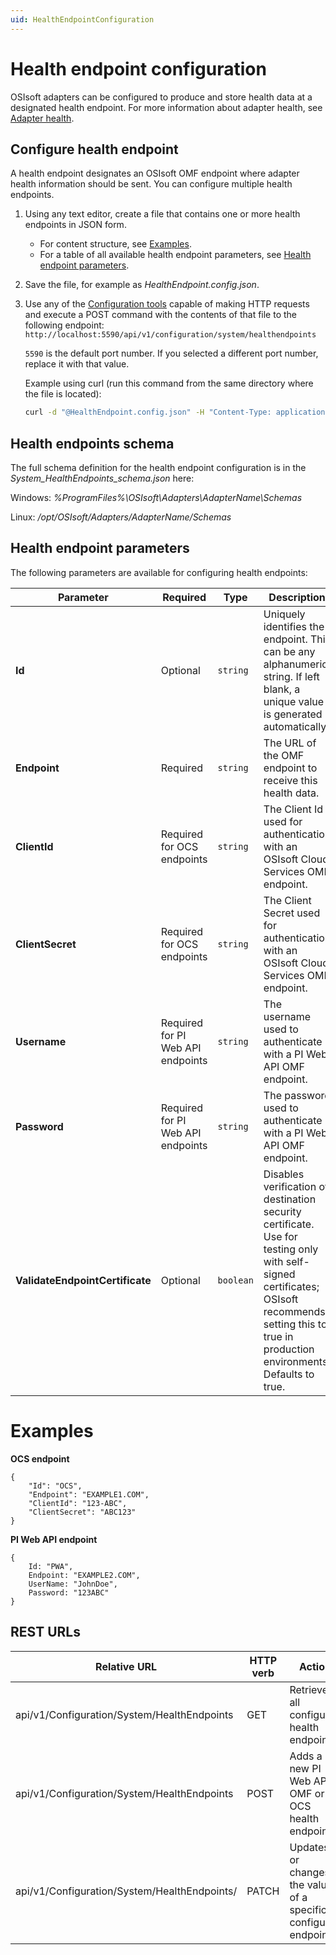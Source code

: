 ```yaml
---
uid: HealthEndpointConfiguration
---
```


# Health endpoint configuration

OSIsoft adapters can be configured to produce and store health data at a designated health endpoint.
For more information about adapter health, see [Adapter health](xref:AdapterHealth).

## Configure health endpoint

A health endpoint designates an OSIsoft OMF endpoint where adapter health information should be sent. You can configure multiple health endpoints. 

1. Using any text editor, create a file that contains one or more health endpoints in JSON form.
    - For content structure, see [Examples](#examples).
    - For a table of all available health endpoint parameters, see [Health endpoint parameters](#health-endpoint-parameters).
2. Save the file, for example as *HealthEndpoint.config.json*.
3. Use any of the [Configuration tools](xref:ConfigurationTools) capable of making HTTP requests and execute a POST command with the contents of that file to the following endpoint: `http://localhost:5590/api/v1/configuration/system/healthendpoints`

    `5590` is the default port number. If you selected a different port number, replace it with that value.

    Example using curl (run this command from the same directory where the file is located):
    
    ```bash
    curl -d "@HealthEndpoint.config.json" -H "Content-Type: application/json" -X POST "http://localhost:5590/api/v1/configuration/system/healthendpoints"
    ```

## Health endpoints schema

The full schema definition for the health endpoint configuration is in the *System_HealthEndpoints_schema.json* here:

Windows: *%ProgramFiles%\OSIsoft\Adapters\AdapterName\Schemas*

Linux: */opt/OSIsoft/Adapters/AdapterName/Schemas*

## Health endpoint parameters

The following parameters are available for configuring health endpoints:

| Parameter                       | Required                            | Type      | Description                                        |
|---------------------------------|-------------------------------------|-----------|----------------------------------------------------|
| **Id**                          | Optional                            | `string`    | Uniquely identifies the endpoint. This can be any alphanumeric string. If left blank, a unique value is generated automatically. |
| **Endpoint**                    | Required                            | `string`    | The URL of the OMF endpoint to receive this health data. |
| **ClientId**                    | Required for OCS endpoints          | `string`    | The Client Id used for authentication with an OSIsoft Cloud Services OMF endpoint. |
| **ClientSecret**                | Required for OCS endpoints          | `string`    | The Client Secret used for authentication with an OSIsoft Cloud Services OMF endpoint. |
| **Username**                    | Required for PI Web API endpoints   | `string`    | The username used to authenticate with a PI Web API OMF endpoint. |
| **Password**                    | Required for PI Web API endpoints   | `string`    | The password used to authenticate with a PI Web API OMF endpoint. |
| **ValidateEndpointCertificate** | Optional                            | `boolean`      | Disables verification of destination security certificate. Use for testing only with self-signed certificates; OSIsoft recommends setting this to true in production environments. Defaults to true. |

# Examples

**OCS endpoint**

```
{
    "Id": "OCS",
    "Endpoint": "EXAMPLE1.COM",
    "ClientId": "123-ABC",
    "ClientSecret": "ABC123"
}
```

**PI Web API endpoint**

```
{
	Id: "PWA",
	Endpoint: "EXAMPLE2.COM",
	UserName: "JohnDoe",
	Password: "123ABC"
}
```

## REST URLs

| Relative URL | HTTP verb | Action |
| ------------ | --------- | ------ |
| api/v1/Configuration/System/HealthEndpoints | GET | Retrieves all configured health endpoints |
| api/v1/Configuration/System/HealthEndpoints | POST | Adds a new PI Web API OMF or OCS health endpoint |
| api/v1/Configuration/System/HealthEndpoints/<endpointId> | PATCH | Updates or changes the values of a specific configured endpoint |
